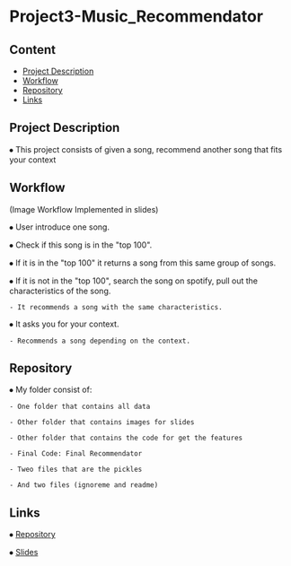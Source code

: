 # Project3-Music_Recommendator

## Content

- [Project Description](#project-description)
- [Workflow](#workflow)
- [Repository](Repository)
- [Links](#links)

## Project Description

⦁	This project consists of given a song, recommend another song that fits your context

## Workflow

(Image Workflow Implemented in slides)

⦁	User introduce one song.

⦁	Check if this song is in the "top 100".

⦁	If it is in the "top 100" it returns a song from this same group of songs.

⦁	If it is not in the "top 100", search the song on spotify, pull out the characteristics of the song.

	- It recommends a song with the same characteristics.
    
⦁	It asks you for your context.

    - Recommends a song depending on the context.

## Repository

⦁	My folder consist of:

	- One folder that contains all data

	- Other folder that contains images for slides

	- Other folder that contains the code for get the features
    
    - Final Code: Final Recommendator
    
    - Tweo files that are the pickles
    
    - And two files (ignoreme and readme)



## Links

⦁	[Repository](https://github.com/FelipSamitier/Project3-Music_Recommendator.git)

⦁	[Slides](https://docs.google.com/presentation/d/1qrINyyE-vgcXcllGH7mB7LELSyNZei8vOeevwAjSR5s/edit?usp=sharing)
